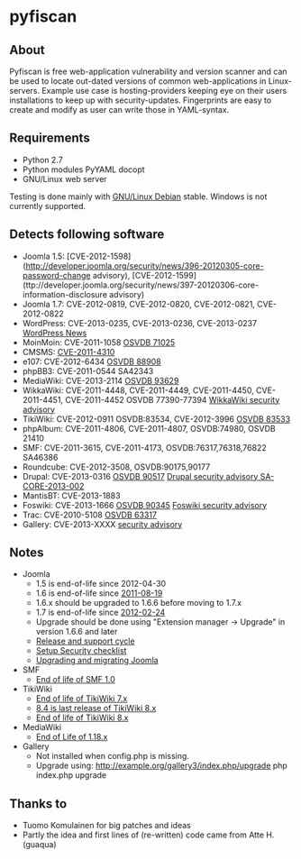 pyfiscan
========

About
-----

Pyfiscan is free web-application vulnerability and version scanner and can be
used to locate out-dated versions of common web-applications in Linux-servers.
Example use case is hosting-providers keeping eye on their users installations
to keep up with security-updates. Fingerprints are easy to create and modify as
user can write those in YAML-syntax.

Requirements
------------

* Python 2.7
* Python modules PyYAML docopt
* GNU/Linux web server

Testing is done mainly with [GNU/Linux Debian](http://www.debian.org/) stable.
Windows is not currently supported.

Detects following software
--------------------------

* Joomla 1.5: [CVE-2012-1598](http://developer.joomla.org/security/news/396-20120305-core-password-change advisory), [CVE-2012-1599](ttp://developer.joomla.org/security/news/397-20120306-core-information-disclosure advisory)
* Joomla 1.7: CVE-2012-0819, CVE-2012-0820, CVE-2012-0821, CVE-2012-0822
* WordPress: CVE-2013-0235, CVE-2013-0236, CVE-2013-0237 [WordPress News](https://wordpress.org/news/2013/01/wordpress-3-5-1/)
* MoinMoin: CVE-2011-1058 [OSVDB 71025](http://osvdb.org/71025)
* CMSMS: [CVE-2011-4310](http://www.cmsmadesimple.org/2011/08/Announcing-CMSMS-1-9-4-3---Security-Release/)
* e107: CVE-2012-6434 [OSVDB 88908](http://osvdb.org/88908)
* phpBB3: CVE-2011-0544 SA42343
* MediaWiki: CVE-2013-2114 [OSVDB 93629](http://osvdb.org/93629)
* WikkaWiki: CVE-2011-4448, CVE-2011-4449, CVE-2011-4450, CVE-2011-4451, CVE-2011-4452 OSVDB 77390-77394 [WikkaWiki security advisory](http://blog.wikkawiki.org/2011/12/04/security-updates-for-1-3-11-3-2/) 
* TikiWiki: CVE-2012-0911 OSVDB:83534, CVE-2012-3996 [OSVDB 83533](http://osvdb.org/83533)
* phpAlbum: CVE-2011-4806, CVE-2011-4807, OSVDB:74980, OSVDB 21410
* SMF: CVE-2011-3615, CVE-2011-4173, OSVDB:76317,76318,76822 SA46386
* Roundcube: CVE-2012-3508, OSVDB:90175,90177
* Drupal: CVE-2013-0316 [OSVDB 90517](http://osvdb.org/90517) [Drupal security advisory SA-CORE-2013-002](http://drupal.org/SA-CORE-2013-002)
* MantisBT: CVE-2013-1883
* Foswiki: CVE-2013-1666 [OSVDB 90345](http://osvdb.org/90345) [Foswiki security advisory](http://foswiki.org/Support/SecurityAlert-CVE-2013-1666)
* Trac: CVE-2010-5108 [OSVDB 63317](http://osvdb.org/63317)
* Gallery: CVE-2013-XXXX [security advisory](http://galleryproject.org/gallery_3_0_8)

Notes
-----

* Joomla
  * 1.5 is end-of-life since 2012-04-30
  * 1.6 is end-of-life since [2011-08-19](http://www.joomla.org/announcements/release-news/5380-joomla-170-released.html)
  * 1.6.x should be upgraded to 1.6.6 before moving to 1.7.x
  * 1.7 is end-of-life since [2012-02-24](http://www.joomla.org/announcements/release-news/5411-joomla-175-released.html)
  * Upgrade should be done using "Extension manager -> Upgrade" in version 1.6.6 and later
  * [Release and support cycle](http://docs.joomla.org/Release_and_support_cycle)
  * [Setup Security checklist](http://docs.joomla.org/Security_Checklist_4_-_Joomla_Setup)
  * [Upgrading and migrating Joomla](http://docs.joomla.org/Upgrading_and_Migrating_Joomla)
* SMF
  * [End of life of SMF 1.0](http://www.simplemachines.org/community/index.php?P=e9a84908ee7f5c03d14c5ece4b58406e&topic=472913.0)
* TikiWiki
  * [End of life of TikiWiki 7.x](http://info.tiki.org/article182-Tiki-8-1-Now-Available-End-of-Life-for-Tiki-7-x)
  * [8.4 is last release of TikiWiki 8.x](http://info.tiki.org/article191-Tiki-Releases-8-4)
  * [End of life of TikiWiki 8.x](http://info.tiki.org/article195-Tiki-Releases-9-0)
* MediaWiki
  * [End of Life of 1.18.x](http://www.mediawiki.org/wiki/Version_lifecycle)
* Gallery
  * Not installed when config.php is missing.
  * Upgrade using:
      http://example.org/gallery3/index.php/upgrade
      php index.php upgrade

Thanks to
---------

* Tuomo Komulainen for big patches and ideas
* Partly the idea and first lines of (re-written) code came from Atte H. (guaqua)
